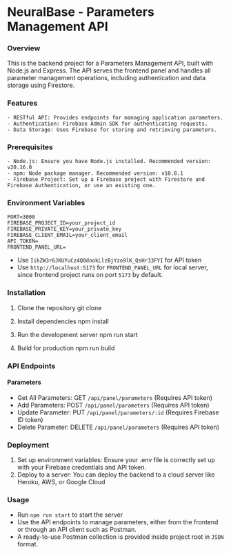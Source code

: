 # NeuralBase - Parameters Management API

### Overview
This is the backend project for a Parameters Management API, built with Node.js and Express.
The API serves the frontend panel and handles all parameter management operations, including authentication and data storage using Firestore.

### Features
	- RESTful API: Provides endpoints for managing application parameters.
	- Authentication: Firebase Admin SDK for authenticating requests.
	- Data Storage: Uses Firebase for storing and retrieving parameters.

### Prerequisites
	- Node.js: Ensure you have Node.js installed. Recommended version: v20.16.0
	- npm: Node package manager. Recommended version: v10.8.1
	- Firebase Project: Set up a Firebase project with Firestore and Firebase Authentication, or use an existing one.

### Environment Variables
	PORT=3000
	FIREBASE_PROJECT_ID=your_project_id
	FIREBASE_PRIVATE_KEY=your_private_key
	FIREBASE_CLIENT_EMAIL=your_client_email
	API_TOKEN=
	FRONTEND_PANEL_URL=

- Use `IikZW3r6JKUYuCz4Q0dnokLlzBjYzo9lK_QsHr33FYI` for API token
- Use `http://localhost:5173` for `FRONTEND_PANEL_URL` for local server, since frontend project runs on port `5173` by default.

### Installation
1. Clone the repository
git clone

2. Install dependencies
npm install

3. Run the development server
npm run start

4. Build for production
npm run build


### API Endpoints
#### Parameters
- Get All Parameters: GET `/api/panel/parameters` (Requires API token)
- Add Parameters: POST `/api/panel/parameters` (Requires API token)
- Update Parameter: PUT `/api/panel/parameters/:id` (Requires Firebase ID token)
- Delete Parameter: DELETE `/api/panel/parameters` (Requires API token)

### Deployment
1. Set up environment variables: Ensure your .env file is correctly set up with your Firebase credentials and API token.
2. Deploy to a server: You can deploy the backend to a cloud server like Heroku, AWS, or Google Cloud

### Usage
- Run `npm run start` to start the server
- Use the API endpoints to manage parameters, either from the frontend or through an API client such as Postman.
- A ready-to-use Postman collection is provided inside project root in `JSON` format.